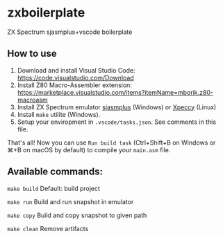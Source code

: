 # zxboilerplate
ZX Spectrum sjasmplus+vscode boilerplate

## How to use
1. Download and install Visual Studio Code: https://code.visualstudio.com/Download
2. Install Z80 Macro-Assembler extension: https://marketplace.visualstudio.com/items?itemName=mborik.z80-macroasm
3. Install ZX Spectrum emulator [sjasmplus](https://github.com/z00m128/sjasmplus) (Windows) or [Xpeccy](https://github.com/samstyle/Xpeccy) (Linux)
4. Install `make` utilite (Windows).
5. Setup your enviropment in `.vscode/tasks.json`. See comments in this file.

That's all! Now you can use `Run build task` (Ctrl+Shift+B on Windows or ⌘+B on macOS by default) to compile your `main.asm` file.

## Available commands:
`make build` Default: build project

`make run`  Build and run snapshot in emulator

`make copy` Build and copy snapshot to given path

`make clean` Remove artifacts
